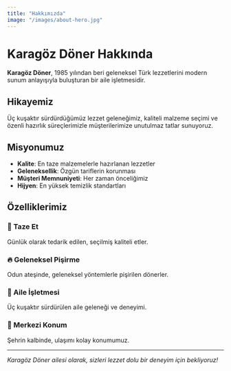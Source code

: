 ```yaml
---
title: "Hakkımızda"
image: "/images/about-hero.jpg"
---
```


# Karagöz Döner Hakkında

**Karagöz Döner**, 1985 yılından beri geleneksel Türk lezzetlerini modern sunum anlayışıyla buluşturan bir aile işletmesidir.

## Hikayemiz

Üç kuşaktır sürdürdüğümüz lezzet geleneğimiz, kaliteli malzeme seçimi ve özenli hazırlık süreçlerimizle müşterilerimize unutulmaz tatlar sunuyoruz.

## Misyonumuz

- **Kalite**: En taze malzemelerle hazırlanan lezzetler
- **Geleneksellik**: Özgün tariflerin korunması
- **Müşteri Memnuniyeti**: Her zaman önceliğimiz
- **Hijyen**: En yüksek temizlik standartları

## Özelliklerimiz

### 🥩 Taze Et
Günlük olarak tedarik edilen, seçilmiş kaliteli etler.

### 🔥 Geleneksel Pişirme
Odun ateşinde, geleneksel yöntemlerle pişirilen dönerler.

### 🏪 Aile İşletmesi
Üç kuşaktır sürdürülen aile geleneği ve deneyimi.

### 📍 Merkezi Konum
Şehrin kalbinde, ulaşımı kolay konumumuz.

---

*Karagöz Döner ailesi olarak, sizleri lezzet dolu bir deneyim için bekliyoruz!* 